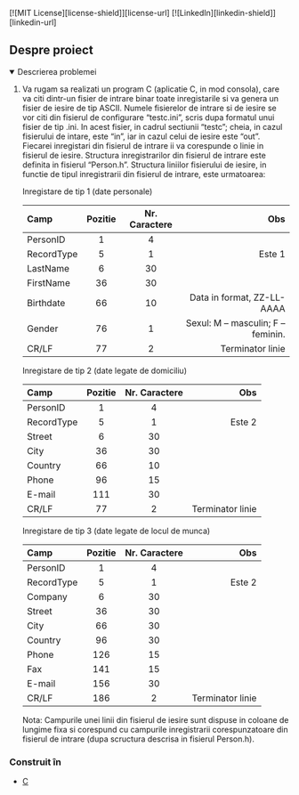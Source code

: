 [![MIT License][license-shield]][license-url]
[![LinkedIn][linkedin-shield]][linkedin-url]

<!-- ABOUT THE PROJECT -->
## Despre proiect
<!-- TABLE OF CONTENTS -->
<details open="open">
  <summary>Descrierea problemei</summary>
  <ol>
    <li>
    Va rugam sa realizati un program C (aplicatie C, in mod consola), care va citi dintr-un fisier de intrare  binar toate inregistarile si va genera un fisier de iesire de tip ASCII. 
Numele fisierelor de intrare si de iesire se vor citi din fisierul de configurare “testc.ini”, scris dupa formatul unui fisier de tip .ini. In acest fisier, in cadrul sectiunii “testc”; cheia, in cazul fisierului de intare, este “in”, iar in cazul celui de iesire este “out”. 
Fiecarei inregistari din fisierul de intrare ii va corespunde o linie in fisierul de iesire.
Structura inregistrarilor din fisierul de intrare este definita in fisierul “Person.h”.
Structura liniilor fisierului de iesire, in functie de tipul inregistrarii din fisierul de intrare, este urmatoarea:

Inregistare de tip 1 (date personale)


| Camp | Pozitie | Nr. Caractere | Obs |
| :--- | :---:   |    :---:      | ---:|
| PersonID   | 1     | 4	    |        |
| RecordType | 5     | 1      | Este 1 |
| LastName   | 6     | 30     |  |
| FirstName  | 36    | 30     |  |
| Birthdate  | 66    | 10     | Data in format, ZZ-LL-AAAA |
| Gender | 76     | 1      | Sexul: M – masculin; F – feminin. |
| CR/LF  | 77     | 2      | Terminator linie |

Inregistare de tip 2 (date legate de domiciliu)


| Camp | Pozitie | Nr. Caractere | Obs |
| :--- | :---:   |    :---:      | ---:|
| PersonID   | 1     | 4	    |        |
| RecordType | 5     | 1      | Este 2 |
| Street     | 6     | 30     |        |
| City       | 36    | 30     |        | 
| Country    | 66    | 10     |        |
| Phone      | 96    | 15     |        |
| E-mail     | 111   | 30     |        |
| CR/LF      | 77    | 2      | Terminator linie |

Inregistare de tip 3 (date legate de locul de munca)

| Camp | Pozitie | Nr. Caractere | Obs |
| :--- | :---:   |    :---:      | ---:|
| PersonID   | 1     | 4	    |        |
| RecordType | 5     | 1      | Este 2 |
| Company    | 6     | 30     |        |
| Street     | 36    | 30     |        |
| City       | 66    | 30     |        | 
| Country    | 96    | 30     |        |
| Phone      | 126   | 15     |        |
| Fax        | 141   | 15     |        |
| E-mail     | 156   | 30     |        |
| CR/LF      | 186   | 2      | Terminator linie |

Nota: Campurile unei linii din fisierul de iesire sunt dispuse in coloane de lungime fixa si corespund cu campurile inregistrarii corespunzatoare din fisierul de intrare (dupa scructura descrisa in fisierul Person.h).
  </li>
  </ol>
</details>


### Construit în

* [C](https://www.cplusplus.com/)

